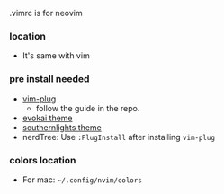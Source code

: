 .vimrc is for neovim

### location
- It's same with vim

### pre install needed
- [vim-plug](https://github.com/junegunn/vim-plug)
  - follow the guide in the repo.
- [evokai theme](https://github.com/amadeus/vim-evokai)
- [southernlights theme](https://github.com/jalvesaq/southernlights)
- nerdTree: Use `:PlugInstall` after installing `vim-plug`

### colors location
- For mac: `~/.config/nvim/colors`
